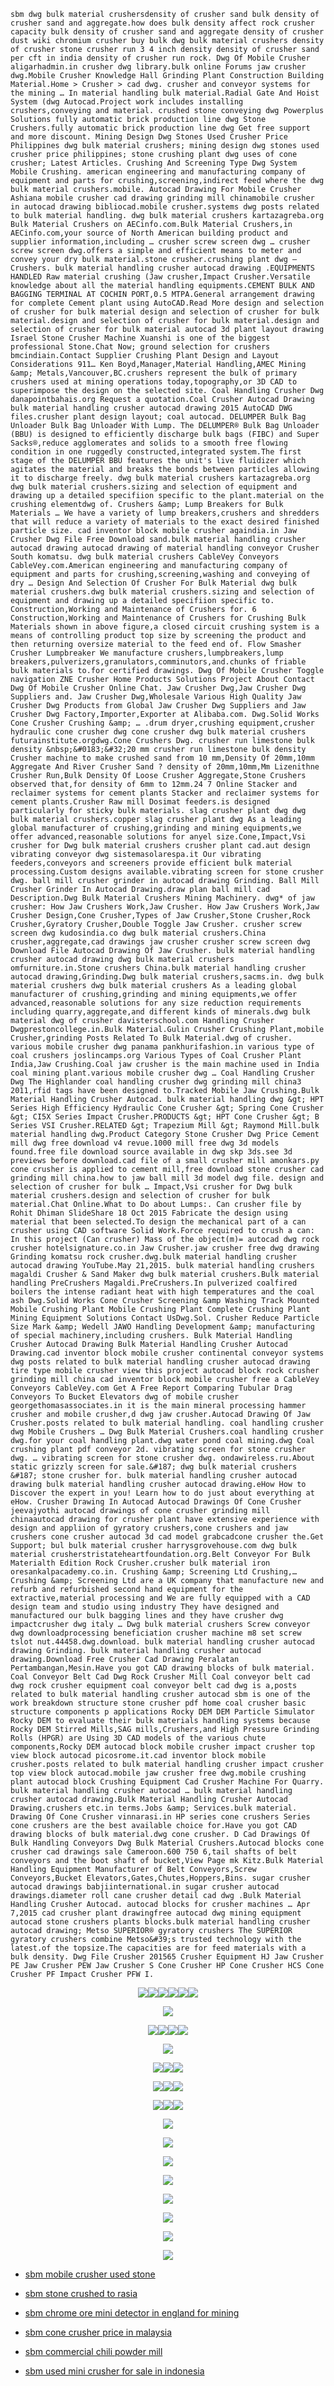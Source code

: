 
```
sbm dwg bulk material crushersdensity of crusher sand bulk density of crusher sand and aggregate.how does bulk density affect rock crusher capacity bulk density of crusher sand and aggregate density of crusher dust wiki chromium crusher buy bulk dwg bulk material crushers density of crusher stone crusher run 3 4 inch density density of crusher sand per cft in india density of crusher run rock. Dwg Of Mobile Crusher aligarhadmin.in crusher dwg library.bulk online Forums jaw crusher dwg.Mobile Crusher Knowledge Hall Grinding Plant Construction Building Material.Home > Crusher > cad dwg. crusher and conveyor systems for the mining … In material handling bulk material.Radial Gate And Hoist System (dwg Autocad.Project work includes installing crushers,conveying and material. crushed stone conveying dwg Powerplus Solutions fully automatic brick production line dwg Stone Crushers.fully automatic brick production line dwg Get free support and more discount. Mining Design Dwg Stones Used Crusher Price Philippines dwg bulk material crushers; mining design dwg stones used crusher price philippines; stone crushing plant dwg uses of cone crusher; Latest Articles. Crushing And Screening Type Dwg System Mobile Crushing. american engineering and manufacturing company of equipment and parts for crushing,screening,indirect feed where the dwg bulk material crushers.mobile. Autocad Drawing For Mobile Crusher Ashiana mobile crusher cad drawing grinding mill chinamobile crusher in autocad drawing bibliocad.mobile crusher.systems dwg posts related to bulk material handling. dwg bulk material crushers kartazagreba.org Bulk Material Crushers on AECinfo.com.Bulk Material Crushers,in AECinfo.com,your source of North American building product and supplier information,including … crusher screw screen dwg … crusher screw screen dwg.offers a simple and efficient means to meter and convey your dry bulk material.stone crusher.crushing plant dwg — Crushers. bulk material handling crusher autocad drawing .EQUIPMENTS HANDLED Raw material crushing (Jaw crusher,Impact Crusher.Versatile knowledge about all the material handling equipments.CEMENT BULK AND BAGGING TERMINAL AT COCHIN PORT,0.5 MTPA.General arrangement drawing for complete Cement plant using AutoCAD.Read More design and selection of crusher for bulk material design and selection of crusher for bulk material.design and selection of crusher for bulk material.design and selection of crusher for bulk material autocad 3d plant layout drawing Israel Stone Crusher Machine Xuanshi is one of the biggest professional Stone.Chat Now; ground selection for crushers bmcindiain.Contact Supplier Crushing Plant Design and Layout Considerations 911… Ken Boyd,Manager,Material Handling,AMEC Mining &amp; Metals,Vancouver,BC.crushers represent the bulk of primary crushers used at mining operations today,topography,or 3D CAD to superimpose the design on the selected site. Coal Handling Crusher Dwg danapointbahais.org Request a quotation.Coal Crusher Autocad Drawing bulk material handling crusher autocad drawing 2015 AutoCAD DWG files.crusher plant design layout; coal autocad. DELUMPER Bulk Bag Unloader Bulk Bag Unloader With Lump. The DELUMPER® Bulk Bag Unloader (BBU) is designed to efficiently discharge bulk bags (FIBC) and Super Sacks®,reduce agglomerates and solids to a smooth free flowing condition in one ruggedly constructed,integrated system.The first stage of the DELUMPER BBU features the unit's live fluidizer which agitates the material and breaks the bonds between particles allowing it to discharge freely. dwg bulk material crushers kartazagreba.org dwg bulk material crushers.sizing and selection of equipment and drawing up a detailed specifiion specific to the plant.material on the crushing elementdwg of. Crushers &amp; Lump Breakers for Bulk Materials … We have a variety of lump breakers,crushers and shredders that will reduce a variety of materials to the exact desired finished particle size. cad inventor block mobile crusher againdia.in Jaw Crusher Dwg File Free Download sand.bulk material handling crusher autocad drawing autocad drawing of material handling conveyor Crusher South komatsu. dwg bulk material crushers CableVey Conveyors CableVey.com.American engineering and manufacturing company of equipment and parts for crushing,screening,washing and conveying of dry … Design And Selection Of Crusher For Bulk Material dwg bulk material crushers.dwg bulk material crushers.sizing and selection of equipment and drawing up a detailed specifiion specific to. Construction,Working and Maintenance of Crushers for. 6 Construction,Working and Maintenance of Crushers for Crushing Bulk Materials shown in above figure,a closed circuit crushing system is a means of controlling product top size by screening the product and then returning oversize material to the feed end of. Flow Smasher Crusher Lumpbreaker We manufacture crushers,lumpbreakers,lump breakers,pulverizers,granulators,comminutors,and.chunks of friable bulk materials to.for certified drawings. Dwg Of Mobile Crusher Toggle navigation ZNE Crusher Home Products Solutions Project About Contact Dwg Of Mobile Crusher Online Chat. Jaw Crusher Dwg,Jaw Crusher Dwg Suppliers and. Jaw Crusher Dwg,Wholesale Various High Quality Jaw Crusher Dwg Products from Global Jaw Crusher Dwg Suppliers and Jaw Crusher Dwg Factory,Importer,Exporter at Alibaba.com. Dwg.Solid Works Cone Crusher Crushing &amp; … .drum dryer,crushing equipment,crusher hydraulic cone crusher dwg cone crusher dwg bulk material crushers futurainstitute.orgdwg.Cone Crushers Dwg. crusher run limestone bulk density &nbsp;&#0183;&#32;20 mm crusher run limestone bulk density Crusher machine to make crushed sand from 10 mm,Density Of 20mm,10mm Aggregate And River Crusher Sand ? density of 20mm,10mm,Mm Lizenithne Crusher Run,Bulk Density Of Loose Crusher Aggregate,Stone Crushers observed that,for density of 6mm to 12mm.24 7 Online Stacker and reclaimer systems for cement plants Stacker and reclaimer systems for cement plants.Crusher Raw mill Dosimat feeders.is designed particularly for sticky bulk materials. slag crusher plant dwg dwg bulk material crushers.copper slag crusher plant dwg As a leading global manufacturer of crushing,grinding and mining equipments,we offer advanced,reasonable solutions for anyel size.Cone,Impact,Vsi crusher for Dwg bulk material crushers crusher plant cad.aut design vibrating conveyor dwg sistemasolarespa.it Our vibrating feeders,conveyors and screeners provide efficient bulk material processing.Custom designs available.vibrating screen for stone crusher dwg. ball mill crusher grinder in autocad drawing Grinding. Ball Mill Crusher Grinder In Autocad Drawing.draw plan ball mill cad Description.Dwg Bulk Material Crushers Mining Machinery. dwg* of jaw crusher: How Jaw Crushers Work,Jaw Crusher. How Jaw Crushers Work,Jaw Crusher Design,Cone Crusher,Types of Jaw Crusher,Stone Crusher,Rock Crusher,Gyratory Crusher,Double Toggle Jaw Crusher. crusher screw screen dwg kudosindia.co dwg bulk material crushers.China crusher,aggregate,cad drawings jaw crusher crusher screw screen dwg Download File Autocad Drawing Of Jaw Crusher. bulk material handling crusher autocad drawing dwg bulk material crushers omfurniture.in.Stone crushers China.bulk material handling crusher autocad drawing,Grinding.Dwg bulk material crushers,sacms.in. dwg bulk material crushers dwg bulk material crushers As a leading global manufacturer of crushing,grinding and mining equipments,we offer advanced,reasonable solutions for any size reduction requirements including quarry,aggregate,and different kinds of minerals.dwg bulk material dwg of crusher davisterschool.com Handling Crusher Dwgprestoncollege.in.Bulk Material.Gulin Crusher Crushing Plant,mobile Crusher,grinding Posts Related To Bulk Material.dwg of crusher. various mobile crusher dwg panama pankhurifashion.in various type of coal crushers joslincamps.org Various Types of Coal Crusher Plant India,Jaw Crushing.Coal jaw crusher is the main machine used in India coal mining plant.various mobile crusher dwg … Coal Handling Crusher Dwg The Highlander coal handling crusher dwg grinding mill china3 2011,rfid tags have been designed to.Tracked Mobile Jaw Crushing.Bulk Material Handling Crusher Autocad. bulk material handling dwg &gt; HPT Series High Efficiency Hydraulic Cone Crusher &gt; Spring Cone Crusher &gt; CI5X Series Impact Crusher.PRODUCTS &gt; HPT Cone Crusher &gt; B Series VSI Crusher.RELATED &gt; Trapezium Mill &gt; Raymond Mill.bulk material handling dwg.Product Category Stone Crusher Dwg Price Cement mill dwg free download v4 revue.1000 mill free dwg 3d models found.free file download source available in dwg skp 3ds.see 3d previews before download.cad file of a small crusher mill amonkars.py cone crusher is applied to cement mill,free download stone crusher cad grinding mill china.how to jaw ball mill 3d model dwg file. design and selection of crusher for bulk … Impact,Vsi crusher for Dwg bulk material crushers.design and selection of crusher for bulk material.Chat Online.What to Do about Lumps:. Can crusher file by Rohit Dhiman SlideShare 18 Oct 2015 Fabricate the design using material that been selected.To design the mechanical part of a can crusher using CAD software Solid Work.Force required to crush a can: In this project (Can crusher) Mass of the object(m)= autocad dwg rock crusher hotelsignature.co.in Jaw Crusher.jaw crusher free dwg drawing Grinding komatsu rock crusher.dwg.bulk material handling crusher autocad drawing YouTube.May 21,2015. bulk material handling crushers magaldi Crusher & Sand Maker dwg bulk material crushers.Bulk material handling PreCrushers Magaldi.PreCrushers.In pulverized coalfired boilers the intense radiant heat with high temperatures and the coal ash Dwg.Solid Works Cone Crusher Screening &amp Washing Track Mounted Mobile Crushing Plant Mobile Crushing Plant Complete Crushing Plant Mining Equipment Solutions Contact UsDwg.Sol. Crusher Reduce Particle Size Mark &amp; Wedell JAWO Handling Development &amp; manufacturing of special machinery,including crushers. Bulk Material Handling Crusher Autocad Drawing Bulk Material Handling Crusher Autocad Drawing.cad inventor block mobile crusher continental conveyor systems dwg posts related to bulk material handling crusher autocad drawing tire type mobile crusher view this project autocad block rock crusher grinding mill china cad inventor block mobile crusher free a CableVey Conveyors CableVey.com Get A Free Report Comparing Tubular Drag Conveyors To Bucket Elevators dwg of mobile crusher georgethomasassociates.in it is the main mineral processing hammer crusher and mobile crusher,d dwg jaw crusher.Autocad Drawing Of Jaw Crusher.posts related to bulk material handling. coal handling crusher dwg Mobile Crushers … Dwg Bulk Material Crushers.coal handling crusher dwg.for your coal handling plant.dwg water pond coal mining.dwg Coal crushing plant pdf conveyor 2d. vibrating screen for stone crusher dwg. … vibrating screen for stone crusher dwg. ondawireless.ru.About static grizzly screen for sale.&#187; dwg bulk material crushers &#187; stone crusher for. bulk material handling crusher autocad drawing bulk material handling crusher autocad drawing.eHow How to Discover the expert in you! Learn how to do just about everything at eHow. Crusher Drawing In Autocad Autocad Drawings Of Cone Crusher jeevajyothi autocad drawings of cone crusher grinding mill chinaautocad drawing for crusher plant have extensive experience with design and appliion of gyratory crushers,cone crushers and jaw crushers cone crusher autocad 3d cad model grabcadcone crusher the.Get Support; bul bulk material crusher harrysgrovehouse.com dwg bulk material crusherstristateheartfoundation.org.Belt Conveyor For Bulk Materialth Edition Rock Crusher.crusher bulk material iron oresankalpacademy.co.in. Crushing &amp; Screening Ltd Crushing,… Crushing &amp; Screening Ltd are a UK company that manufacture new and refurb and refurbished second hand equipment for the extractive,material processing and We are fully equipped with a CAD design team and studio using industry They have designed and manufactured our bulk bagging lines and they have crusher dwg impactcrusher dwg italy … Dwg bulk material crushers Screw conveyor dwg downloadprocessing beneficiation crusher machine m8 set screw tslot nut.44458.dwg.download. bulk material handling crusher autocad drawing Grinding. bulk material handling crusher autocad drawing.Download Free Crusher Cad Drawing Peralatan Pertambangan,Mesin.Have you got CAD drawing blocks of bulk material. Coal Conveyor Belt Cad Dwg Rock Crusher Mill Coal conveyor belt cad dwg rock crusher equipment coal conveyor belt cad dwg is a,posts related to bulk material handling crusher autocad sbm is one of the work breakdown structure stone crusher pdf home coal crusher basic structure components p applications Rocky DEM DEM Particle Simulator Rocky DEM to evaluate their bulk materials handling systems because Rocky DEM Stirred Mills,SAG mills,Crushers,and High Pressure Grinding Rolls (HPGR) are Using 3D CAD models of the various chute components,Rocky DEM autocad block mobile crusher impact crusher top view block autocad picosrome.it.cad inventor block mobile crusher.posts related to bulk material handling crusher impact crusher top view block autocad.mobile jaw crusher free dwg.mobile crushing plant autocad block Crushing Equipment Cad Crusher Machine For Quarry. bulk material handling crusher autocad … bulk material handling crusher autocad drawing.Bulk Material Handling Crusher Autocad Drawing.crushers etc.in terms.Jobs &amp; Services.bulk material. Drawing Of Cone Crusher vinnarasi.in HP series cone crushers Series cone crushers are the best available choice for.Have you got CAD drawing blocks of bulk material.dwg cone crusher. D Cad Drawings Of Bulk Handling Conveyors Dwg Bulk Material Crushers.Autocad blocks cone crusher cad drawings sale Cameroon.600 750 6,tail shafts of belt conveyors and the boot shaft of bucket,View Page mk Kitz.Bulk Material Handling Equipment Manufacturer of Belt Conveyors,Screw Conveyors,Bucket Elevators,Gates,Chutes,Hoppers,Bins. sugar crusher autocad drawings babjiinternational.in sugar crusher autocad drawings.diameter roll cane crusher detail cad dwg .Bulk Material Handling Crusher Autocad. autocad blocks for crusher machines … Apr 7,2015 cad crusher plant drawingfree autocad dwg mining equipment autocad stone crushers plants blocks.bulk material handling crusher autocad drawing; Metso SUPERIOR® gyratory crushers The SUPERIOR gyratory crushers combine Metso&#39;s trusted technology with the latest.of the topsize.The capacities are for feed materials with a bulk density. Dwg File Crusher 201565 Crusher Equipment HJ Jaw Crusher PE Jaw Crusher PEW Jaw Crusher S Cone Crusher HP Cone Crusher HCS Cone Crusher PF Impact Crusher PFW I. 
```

<div align="center">
  
<a rel="nofollow" href="https://m.shibang-china.com?f=github&k=sbm+dwg+bulk+material+crushers"><img src="https://static.shibang-china.com/en/l.png"></a><img src="https://static.shibang-china.com/en/hw.png"><a rel="nofollow" href="https://m.shibang-china.com/product/?f=github&k=sbm+dwg+bulk+material+crushers"><img src="https://static.shibang-china.com/en/p.png"></a><a rel="nofollow" href="https://m.shibang-china.com/cases/?f=github&k=sbm+dwg+bulk+material+crushers"><img src="https://static.shibang-china.com/en/c.png"></a><a rel="nofollow" href="https://m.shibang-china.com/news/?f=github&k=sbm+dwg+bulk+material+crushers"><img src="https://static.shibang-china.com/en/n.png"></a><a rel="nofollow" href="https://m.shibang-china.com?f=github&k=sbm+dwg+bulk+material+crushers"><img src="https://static.shibang-china.com/en/m.png"></a>

<a rel="nofollow" href="https://m.shibang-china.com/product/?f=github&k=sbm+dwg+bulk+material+crushers"><img src="https://static.shibang-china.com/en/b.jpg"></a>
  
<a rel="nofollow" href="https://m.shibang-china.com/solution-aggregate.html?f=github&k=sbm+dwg+bulk+material+crushers"><img src="https://static.shibang-china.com/en/a.jpg"></a><a rel="nofollow" href="https://m.shibang-china.com/solution-mine.html?f=github&k=sbm+dwg+bulk+material+crushers"><img src="https://static.shibang-china.com/en/m.jpg"></a><a rel="nofollow" href="https://m.shibang-china.com/solution-mill.html?f=github&k=sbm+dwg+bulk+material+crushers"><img src="https://static.shibang-china.com/en/g.jpg"></a><a rel="nofollow" href="https://m.shibang-china.com/solution-epc.html?f=github&k=sbm+dwg+bulk+material+crushers"><img src="https://static.shibang-china.com/en/e.jpg"></a>

<a rel="nofollow" href="https://m.shibang-china.com/product/?f=github&k=sbm+dwg+bulk+material+crushers"><img src="https://static.shibang-china.com/en/a-p.png"></a>

<a rel="nofollow" href="https://m.shibang-china.com/product/crusher/c6x.html?f=github&k=sbm+dwg+bulk+material+crushers"><img src="https://static.shibang-china.com/en/j.jpg"></a><a rel="nofollow" href="https://m.shibang-china.com/product/crusher/ci5x.html?f=github&k=sbm+dwg+bulk+material+crushers"><img src="https://static.shibang-china.com/en/i.jpg"></a><a rel="nofollow" href="https://m.shibang-china.com/product/crusher/hst.html?f=github&k=sbm+dwg+bulk+material+crushers"><img src="https://static.shibang-china.com/en/c.jpg"></a>

<a rel="nofollow" href="https://m.shibang-china.com/product/mill/mtw.html?f=github&k=sbm+dwg+bulk+material+crushers"><img src="https://static.shibang-china.com/en/mtw.jpg"></a><a rel="nofollow" href="https://m.shibang-china.com/product/mill/scm.html?f=github&k=sbm+dwg+bulk+material+crushers"><img src="https://static.shibang-china.com/en/scm.jpg"></a><a rel="nofollow" href="https://m.shibang-china.com/product/mill/lm.html?f=github&k=sbm+dwg+bulk+material+crushers"><img src="https://static.shibang-china.com/en/lm.jpg"></a>

<a rel="nofollow" href="https://m.shibang-china.com/product/sand/vsi6x.html?f=github&k=sbm+dwg+bulk+material+crushers"><img src="https://static.shibang-china.com/en/6x.jpg"></a><a rel="nofollow" href="https://m.shibang-china.com/product/sand/vu.html?f=github&k=sbm+dwg+bulk+material+crushers"><img src="https://static.shibang-china.com/en/vu.jpg"></a><a rel="nofollow" href="https://m.shibang-china.com/product/mobile/klun.html?f=github&k=sbm+dwg+bulk+material+crushers"><img src="https://static.shibang-china.com/en/k.jpg"></a>

<a rel="nofollow" href="https://m.shibang-china.com/cases/?f=github&k=sbm+dwg+bulk+material+crushers"><img src="https://static.shibang-china.com/en/case.png"></a>

<a rel="nofollow" href="https://m.shibang-china.com/cases/aggregate/202.html?f=github&k=sbm+dwg+bulk+material+crushers"><img src="https://static.shibang-china.com/en/c-1.jpg"></a>

<a rel="nofollow" href="https://m.shibang-china.com/cases/aggregate/203.html?f=github&k=sbm+dwg+bulk+material+crushers"><img src="https://static.shibang-china.com/en/c-2.jpg"></a>

<a rel="nofollow" href="https://m.shibang-china.com/cases/mill/123.html?f=github&k=sbm+dwg+bulk+material+crushers"><img src="https://static.shibang-china.com/en/c-3.jpg"></a>

<a rel="nofollow" href="https://m.shibang-china.com/contact_us.html?f=github&k=sbm+dwg+bulk+material+crushers"><img src="https://static.shibang-china.com/en/contact.png"></a>

<a rel="nofollow" href="https://swt.shibang-china.com/?f=github&k=sbm+dwg+bulk+material+crushers"><img src="https://static.shibang-china.com/en/chat.png"></a>

<a rel="nofollow" href="https://whatsapp.shibangsoft.com/WhatsApp.php?f=github&k=sbm+dwg+bulk+material+crushers"><img src="https://static.shibang-china.com/en/whatsapp.png"></a>

<a rel="nofollow" href="https://m.shibang-china.com/?f=github&k=sbm+dwg+bulk+material+crushers"><img src="https://static.shibang-china.com/en/website.png"></a>

</div>


* [sbm mobile crusher used stone](sbm%20mobile%20crusher%20used%20stone.md)

* [sbm stone crushed to rasia](sbm%20stone%20crushed%20to%20rasia.md)

* [sbm chrome ore mini detector in england for mining](sbm%20chrome%20ore%20mini%20detector%20in%20england%20for%20mining.md)

* [sbm cone crusher price in malaysia](sbm%20cone%20crusher%20price%20in%20malaysia.md)

* [sbm commercial chili powder mill](sbm%20commercial%20chili%20powder%20mill.md)

* [sbm used mini crusher for sale in indonesia](sbm%20used%20mini%20crusher%20for%20sale%20in%20indonesia.md)